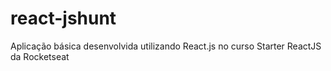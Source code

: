 # react-jshunt
Aplicação básica desenvolvida utilizando React.js no curso Starter ReactJS da Rocketseat
